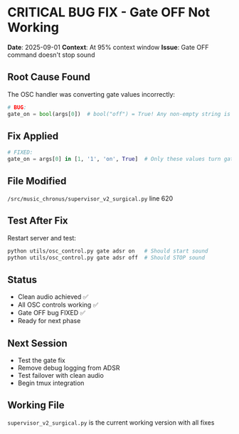 # CRITICAL BUG FIX - Gate OFF Not Working

**Date**: 2025-09-01
**Context**: At 95% context window
**Issue**: Gate OFF command doesn't stop sound

## Root Cause Found
The OSC handler was converting gate values incorrectly:
```python
# BUG: 
gate_on = bool(args[0])  # bool("off") = True! Any non-empty string is truthy
```

## Fix Applied
```python
# FIXED:
gate_on = args[0] in [1, '1', 'on', True]  # Only these values turn gate on
```

## File Modified
`/src/music_chronus/supervisor_v2_surgical.py` line 620

## Test After Fix
Restart server and test:
```bash
python utils/osc_control.py gate adsr on   # Should start sound
python utils/osc_control.py gate adsr off  # Should STOP sound
```

## Status
- Clean audio achieved ✅
- All OSC controls working ✅  
- Gate OFF bug FIXED ✅
- Ready for next phase

## Next Session
- Test the gate fix
- Remove debug logging from ADSR
- Test failover with clean audio
- Begin tmux integration

## Working File
`supervisor_v2_surgical.py` is the current working version with all fixes